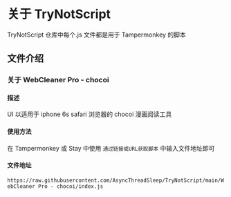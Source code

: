 # 关于 TryNotScript

TryNotScript 仓库中每个.js 文件都是用于 Tampermonkey 的脚本

## 文件介绍

### 关于 WebCleaner Pro - chocoi

#### 描述

UI 以适用于 iphone 6s safari 浏览器的 chocoi 漫画阅读工具

#### 使用方法
在 Tampermonkey 或 Stay 中使用 ` 通过链接或URL获取脚本 ` 中输入文件地址即可

#### 文件地址
` https://raw.githubusercontent.com/AsyncThreadSleep/TryNotScript/main/WebCleaner Pro - chocoi/index.js `